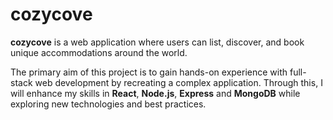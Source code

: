 
# cozycove

**cozycove** is a web application where users can list, discover, and book unique accommodations around the world.

The primary aim of this project is to gain hands-on experience with full-stack web development by recreating a complex application. Through this, I will enhance my skills in **React**, **Node.js**, **Express** and **MongoDB** while exploring new technologies and best practices.
